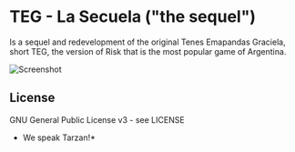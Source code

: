 TEG - La Secuela ("the sequel")
===

Is a sequel and redevelopment of the original
Tenes Emapandas Graciela, short TEG,
the version of Risk that is the most popular game of Argentina.


![Screenshot](https://raw.githubusercontent.com/wfx/W3TEG/master/view/img/preview.png)


## License ##

GNU General Public License v3 - see LICENSE


* We speak Tarzan!*
